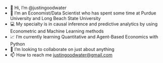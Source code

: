 - 👋 Hi, I’m @justingoodwater
- 👀 I’m an Economist/Data Scientist who has spent some time at Purdue University and Long Beach State University
- 💻 My specialty is in causal inference and predictive analytics by using Econometric and Machine Learning methods
- 📈 I’m currently learning Quantitative and Agent-Based Economics with Python
- 👊 I’m looking to collaborate on just about anything
- 📫 How to reach me justingoodwater@gmail.com

<!---
justingoodwater/justingoodwater is a ✨ special ✨ repository because its `README.md` (this file) appears on your GitHub profile.
You can click the Preview link to take a look at your changes.
--->
